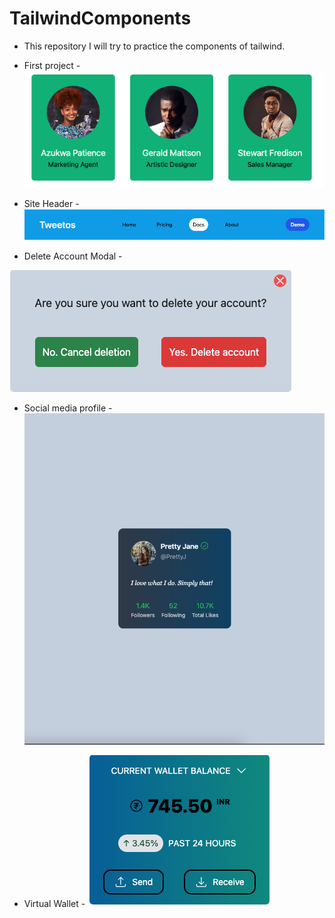 # TailwindComponents

- This repository I will try to practice the components of tailwind.

- First project - 
![alt text](image.png)

- Site Header - 
![alt text](image-1.png)

- Delete Account Modal -
 
![alt text](image-2.png)

- Social media profile -
![alt text](image-3.png)

- Virtual Wallet - 
![alt text](image-4.png)